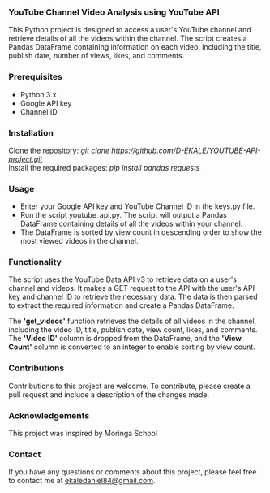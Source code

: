 ### YouTube Channel Video Analysis using YouTube API    

This Python project is designed to access a user's YouTube channel and retrieve details of all the videos within the channel. The script creates a Pandas DataFrame containing information on each video, including the title, publish date, number of views, likes, and comments.

### Prerequisites   
* Python 3.x
* Google API key
* Channel ID

### Installation    
Clone the repository: *git clone https://github.com/D-EKALE/YOUTUBE-API-project.git*    
Install the required packages: *pip install pandas requests*

### Usage   
* Enter your Google API key and YouTube Channel ID in the keys.py file.
* Run the script youtube_api.py. The script will output a Pandas DataFrame containing details of all the videos within your channel.
* The DataFrame is sorted by view count in descending order to show the most viewed videos in the channel.

### Functionality   
The script uses the YouTube Data API v3 to retrieve data on a user's channel and videos. It makes a GET request to the API with the user's API key and channel ID to retrieve the necessary data. The data is then parsed to extract the required information and create a Pandas DataFrame.

The **'get_videos'** function retrieves the details of all videos in the channel, including the video ID, title, publish date, view count, likes, and comments. The **'Video ID'** column is dropped from the DataFrame, and the **'View Count'** column is converted to an integer to enable sorting by view count.

### Contributions   
Contributions to this project are welcome. To contribute, please create a pull request and include a description of the changes made.

### Acknowledgements    
This project was inspired by Moringa School

### Contact 
If you have any questions or comments about this project, please feel free to contact me at ekaledaniel84@gmail.com.